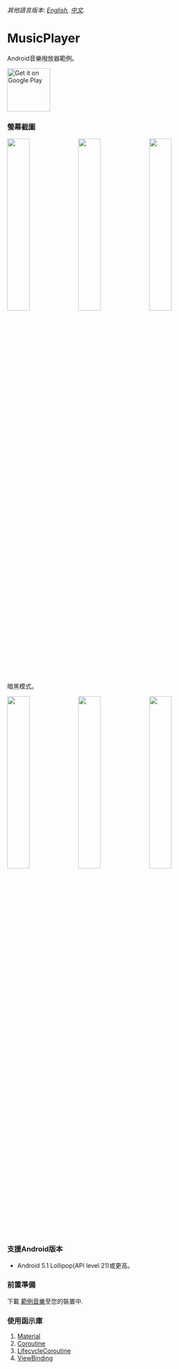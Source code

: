*其他語言版本: [English](README.md), [中文](README.zh-tw.md).*

# MusicPlayer
Android音樂撥放器範例。

<a href='https://play.google.com/store/apps/details?id=com.a1573595.musicplayer'><img alt='Get it on Google Play' src='https://play.google.com/intl/en_us/badges/images/generic/en_badge_web_generic.png' height="100px"/></a>

### 螢幕截圖
<div style="dispaly:flex">
    <img src="https://user-images.githubusercontent.com/25738593/98453966-f8a1d380-2199-11eb-9d53-11c64c71c578.jpg" width="32%">
    <img src="https://user-images.githubusercontent.com/25738593/98453967-f8a1d380-2199-11eb-92f0-eb8d53c1884b.jpg" width="32%">
    <img src="https://user-images.githubusercontent.com/25738593/98453968-f93a6a00-2199-11eb-8724-ccae3180bf94.jpg" width="32%">
</div>

暗黑模式。
<div style="dispaly:flex">
    <img src="https://user-images.githubusercontent.com/25738593/98453963-f5a6e300-2199-11eb-8a1c-354f2e71308a.jpg" width="32%">
    <img src="https://user-images.githubusercontent.com/25738593/98453964-f770a680-2199-11eb-918f-c84094e1c20a.jpg" width="32%">
    <img src="https://user-images.githubusercontent.com/25738593/98453965-f8093d00-2199-11eb-8314-c74dbda4b875.jpg" width="32%">
</div>

### 支援Android版本
- Android 5.1 Lollipop(API level 21)或更高。

### 前置準備
下載 [範例音樂](https://ccrma.stanford.edu/~jos/pasp/Sound_Examples.html)至您的裝置中.

### 使用函示庫
1. [Material](https://material.io/)
2. [Coroutine](https://github.com/Kotlin/kotlinx.coroutines)
3. [LifecycleCoroutine](https://developer.android.com/topic/libraries/architecture/coroutines)
4. [ViewBinding](https://developer.android.com/topic/libraries/view-binding)
